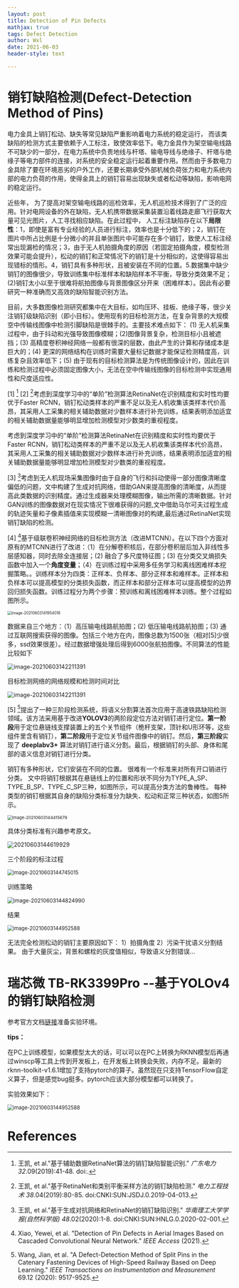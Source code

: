 ```yaml
---
layout: post
title: Detection of Pin Defects
mathjax: true
tags: Defect Detection
author: Wxl
date: 2021-06-03
header-style: text

---
```




# 销钉缺陷检测(Defect-Detection Method of Pins)

电力金具上销钉松动、缺失等常见缺陷严重影响着电力系统的稳定运行， 而该类缺陷的检测方式主要依赖于人工标注，致使效率低下。电力金具作为架空输电线路不可缺少的一部分，在电力系统中负责地线与杆塔、输电导线与绝缘子、杆塔与绝缘子等电力部件的连接，对系统的安全稳定运行起着重要作用。然而由于多数电力金具除了要在环境恶劣的户外工作，还要长期承受外部机械负荷张力和电力系统内部的电力负荷的作用，使得金具上的销钉容易出现缺失或者松动等缺陷，影响电网的稳定运行。

近些年， 为了提高对架空输电线路的巡检效率，无人机巡检技术得到了广泛的应用。针对电网设备的外在缺陷，无人机携带数据采集装置沿着线路走廊飞行获取大量可见光图片，人工寻找相应缺陷。在此过程中， 人工标注缺陷存在以下**局限性**：1，即使是富有专业经验的人员进行标注，效率也是十分低下的；2，销钉在图片中所占比例是十分微小的并且单张图片中可能存在多个销钉，致使人工标注经常出现漏检的情况；3，由于无人机拍摄角度的原因（若固定拍摄角度，模型检测效果可能会提升），松动的销钉和正常情况下的销钉是十分相似的，这使得容易出现错标的情形。4，销钉具有多种形状，且被安装在不同的位置。5.数据集中缺少销钉的图像很少，导致训练集中标准样本和缺陷样本不平衡，导致分类效果不足；(2)销钉太小以至于很难将航拍图像与背景图像区分开来（困难样本）。因此有必要研究一种准确而又高效的缺陷智能识别方法。

目前，大多数图像检测研究都集中在大目标，如均压环、挂板、绝缘子等，很少关注销钉级缺陷识别（即小目标）。使用现有的目标检测方法，在复杂背景的大规模空中传输线图像中检测引脚缺陷是很棘手的。主要技术难点如下： (1) 无人机采集过程中，由于抖动和光强导致图像模糊；(2)图像背景复杂，检测目标小且被遮挡；(3) 高精度卷积神经网络一般都有很深的层数，由此产生的计算和存储成本是巨大的；(4) 更深的网络结构在训练时需要大量标记数据才能保证检测精度高，训练复杂且效率低下；(5) 由于现有的目标检测算法是为传统图像设计的，因此在训练和检测过程中必须固定图像大小，无法在空中传输线图像的目标检测中实现通用性和尺度适应性。

[1] [^ 1] [2] [^ 2]考虑到深度学习中的“单阶”检测算法RetinaNet在识别精度和实时性均要优于Faster RCNN，销钉松动类样本的严重不足以及无人机收集该类样本代价高昂，其采用人工采集的相关辅助数据对少数样本进行补充训练，结果表明添加适宜的相关辅助数据量能够明显增加检测模型对少数类的重视程度。

考虑到深度学习中的“单阶”检测算法RetinaNet在识别精度和实时性均要优于Faster RCNN，销钉松动类样本的严重不足以及无人机收集该类样本代价高昂，其采用人工采集的相关辅助数据对少数样本进行补充训练，结果表明添加适宜的相关辅助数据量能够明显增加检测模型对少数类的重视程度。

[3] [^3]考虑到无人机现场采集图像时由于自身的飞行和抖动使得一部分图像清晰度偏低的问题，文中构建了生成对抗网络，借助GAN来提高图像的清晰度，从而提高此类数据的识别精度。通过生成器来处理模糊图像，输出所需的清晰数据。针对GAN训练的图像数据对在现实情况下很难获得的问题,文中借助马尔可夫过程生成的轨迹矢量和子像素插值来实现模糊一清晰图像对的构建,最后通过RetinaNet实现销钉缺陷的检测。

[4] [^4]基于级联卷积神经网络的目标检测方法（改进MTCNN）。在以下四个方面对原有的MTCNN进行了改进：（1）在分解卷积核后，在部分卷积层后加入非线性多层感知器，同时去除全连接层；(2) 融合了多尺度特征图；(3) 在分类交叉熵损失函数中加入一个**角度变量**；（4）在训练过程中采用多任务学习和离线困难样本挖掘策略。。训练样本分为四类：正样本、负样本、部分正样本和难样本。正样本和负样本可以提高模型的分类损失函数，而正样本和部分正样本可以提高模型的边界回归损失函数。训练过程分为两个步骤：预训练和离线困难样本训练。整个过程如图所示。

<img src="../assets/biye/image-20210603141954018.png" alt="image-20210603141954018" style="zoom:60%;" />

数据来自三个地方：（1）高压输电线路航拍图；(2) 低压输电线路航拍图；(3) 通过互联网搜索获得的图像。包括三个地方在内，图像总数为1500张（相对[5]少很多，ssd效果很差）。经过数据增强处理后得到6000张航拍图像。不同算法的性能比较如下

<img src="../assets/biye/image-20210603142211391.png" alt="image-20210603142211391" style="zoom:90%;" />

目标检测网络的网络规模和检测时间对比

<img src="../assets/biye/image-20210603142355934.png" alt="image-20210603142211391" style="zoom:90%;" />

[5] [^5]提出了一种三阶段检测系统，将语义分割算法首次应用于高速铁路缺陷检测领域。该方法采用基于改进**YOLOV3**的两阶段定位方法对销钉进行定位。**第一阶段**用于定位悬链线支撑装置上的五个关节组件（桅杆支架，顶针和U形环等，这些组件里含有销钉），**第二阶段**用于定位关节组件图像中的销钉。然后，**第三阶段**实现了 **deeplabv3+** 算法对销钉进行语义分割。最后，根据销钉的头部、身体和尾部的语义信息对销钉进行分类。

销钉有多种形状，它们安装在不同的位置。 很难有一个标准来对所有开口销进行分类。 文中将销钉根据其在悬链线上的位置和形状不同分为TYPE_A_SP、TYPE_B_SP、TYPE_C_SP三种，如图所示，可以提高分类方法的鲁棒性。 每种类型的销钉根据其自身的缺陷分类标准分为缺失、松动和正常三种状态，如图5所示。

<img src="../assets/biye/image-20210603144415679.png" alt="image-20210603144415679" style="zoom:67%;" />

具体分类标准有兴趣参考原文。

<img src="../assets/biye/image-20210603144619929.png" alt="20210603144619929" style="zoom:90%;" />

三个阶段的标注过程

<img src="../assets/biye/image-20210603144745015.png" alt="image-20210603144745015" style="zoom:80%;" />

训练策略

<img src="../assets/biye/image-20210603144824990.png" alt="image-20210603144824990" style="zoom:85%;" />

结果

<img src="../assets/biye/image-20210603144952588.png" alt="image-20210603144952588" style="zoom:80%;" />

无法完全检测松动的销钉主要原因如下： 1）拍摄角度 2）污染干扰语义分割结果。 由于大量灰尘，背景和螺栓的灰度值相似，导致语义分割错误...

# 瑞芯微 TB-RK3399Pro --基于YOLOv4的销钉缺陷检测

参考官方文档[链接](https://github.com/rockchip-linux/rknn-toolkit)准备实验环境。

**tips：**

在PC上训练模型，如果模型太大的话，可以可以在PC上转换为RKNN模型后再通过winscp等工具上传到开发板上，在开发板上转换会失败，内存不足。最新的rknn-toolkit-v1.6.1增加了支持pytorch的算子。虽然现在只支持TensorFlow自定义算子，但是感觉bug挺多。pytorch应该大部分模型都可以转换了。

实验效果如下：

<img src="../assets/biye/image-20210603150748462.png" alt="image-20210603144952588" style="zoom:80%;" />

# References

[^1]:王凯, et al."基于辅助数据RetinaNet算法的销钉缺陷智能识别." *广东电力* *32*.09(2019):41-48. doi:.
[^2]:王凯, et al."基于RetinaNet和类别平衡采样方法的销钉缺陷检测." *电力工程技术* *38*.04(2019):80-85. doi:CNKI:SUN:JSDJ.0.2019-04-013.
[^3]:王凯, et al."基于生成对抗网络和RetinaNet的销钉缺陷识别." *华南理工大学学报(自然科学版)* *48*.02(2020):1-8. doi:CNKI:SUN:HNLG.0.2020-02-001.
[^4]:Xiao, Yewei, et al. "Detection of Pin Defects in Aerial Images Based on Cascaded Convolutional Neural Network." *IEEE Access* (2021).
[^5]:Wang, Jian, et al. "A Defect-Detection Method of Split Pins in the Catenary Fastening Devices of High-Speed Railway Based on Deep Learning." *IEEE Transactions on Instrumentation and Measurement* 69.12 (2020): 9517-9525.